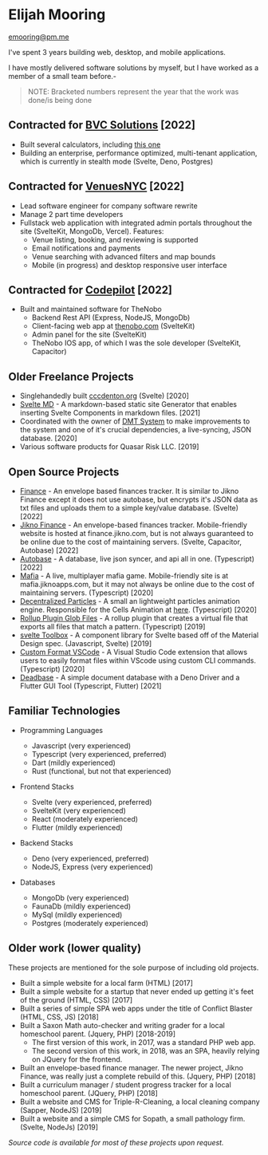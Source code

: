 # Elijah Mooring

emooring@pm.me

I've spent 3 years building web, desktop, and mobile applications.

I have mostly delivered software solutions by myself, but I have worked as a member of a small team before.-

> NOTE: Bracketed numbers represent the year that the work was done/is being done

## Contracted for [BVC Solutions](https://bvc.solutions/) [2022]

- Built several calculators, including [this one](https://pratexo.com/sustainability-calculator/)
- Building an enterprise, performance optimized, multi-tenant application, which is currently in stealth mode (Svelte, Deno, Postgres)

## Contracted for [VenuesNYC](https://www.venuesnyc.com/) [2022]

- Lead software engineer for company software rewrite
- Manage 2 part time developers
- Fullstack web application with integrated admin portals throughout the site (SvelteKit, MongoDb, Vercel).  Features:
  - Venue listing, booking, and reviewing is supported
  - Email notifications and payments
  - Venue searching with advanced filters and map bounds
  - Mobile (in progress) and desktop responsive user interface

## Contracted for [Codepilot](https://www.codepilot.com/) [2022]

- Built and maintained software for TheNobo
  - Backend Rest API (Express, NodeJS, MongoDb)
  - Client-facing web app at [thenobo.com](https://thenobo.com) (SvelteKit)
  - Admin panel for the site (SvelteKit)
  - TheNobo IOS app, of which I was the sole developer (SvelteKit, Capacitor)

## Older Freelance Projects

- Singlehandedly built [cccdenton.org](https://cccdenton.org) (Svelte) [2020]
- [Svelte MD](https://github.com/gushogg-blake/svelte-md) - A markdown-based static site Generator that enables inserting Svelte Components in markdown files. [2021]
- Coordinated with the owner of [DMT System](https://dmt-system.com/) to make improvements to the system and one of it's crucial dependencies, a live-syncing, JSON database. [2020]
- Various software products for Quasar Risk LLC. [2019]

## Open Source Projects

- [Finance](https://finance.vehmloewff.com) - An envelope based finances tracker.  It is similar to Jikno Finance except it does not use autobase, but encrypts it's JSON data as txt files and uploads them to a simple key/value database.  (Svelte) [2022]
- [Jikno Finance](https://github.com/Vehmloewff/jiknofinance) - An envelope-based finances tracker.  Mobile-friendly website is hosted at finance.jikno.com, but is not always guaranteed to be online due to the cost of maintaining servers.  (Svelte, Capacitor, Autobase) [2022]
- [Autobase](https://github.com/Vehmloewff/autobase) - A database, live json syncer, and api all in one. (Typescript) [2022]
- [Mafia](https://github.com/Vehmloewff/mafia) - A live, multiplayer mafia game.  Mobile-friendly site is at mafia.jiknoapps.com, but it may not always be online due to the cost of maintaining servers. (Typescript) [2020]
- [Decentralized Particles](https://github.com/Vehmloewff/decentralized-particles) - A small an lightweight particles animation engine.  Responsible for the Cells Animation at [here](sopath-site.vercel.app). (Typescript) [2020]
- [Rollup Plugin Glob Files](https://github.com/Vehmloewff/rollup-plugin-glob-files) - A rollup plugin that creates a virtual file that exports all files that match a pattern. (Typescript) [2019]
- [svelte Toolbox](https://github.com/svelte-toolbox/svelte-toolbox) - A component library for Svelte based off of the Material Design spec. (Javascript, Svelte) [2019]
- [Custom Format VSCode](https://github.com/Vehmloewff/custom-format) - A Visual Studio Code extension that allows users to easily format files within VScode using custom CLI commands. (Typescript) [2020]
- [Deadbase](https://github.com/jikno/deadbase) - A simple document database with a Deno Driver and a Flutter GUI Tool (Typescript, Flutter) [2021]

## Familiar Technologies

- Programming Languages
  - Javascript (very experienced)
  - Typescript (very experienced, preferred)
  - Dart (mildly experienced)
  - Rust (functional, but not that experienced)

- Frontend Stacks
  - Svelte (very experienced, preferred)
  - SvelteKit (very experienced)
  - React (moderately experienced)
  - Flutter (mildly experienced)

- Backend Stacks
  - Deno (very experienced, preferred)
  - NodeJS, Express (very experienced)

- Databases
  - MongoDb (very experienced)
  - FaunaDb (mildly experienced)
  - MySql (mildly experienced)
  - Postgres (moderately experienced)

## Older work (lower quality)

These projects are mentioned for the sole purpose of including old projects.

- Built a simple website for a local farm (HTML) [2017]
- Built a simple website for a startup that never ended up getting it's feet of the ground (HTML, CSS) [2017]
- Built a series of simple SPA web apps under the title of Conflict Blaster (HTML, CSS, JS) [2018]
- Built a Saxon Math auto-checker and writing grader for a local homeschool parent. (Jquery, PHP) [2018-2019]
  - The first version of this work, in 2017, was a standard PHP web app.
  - The second version of this work, in 2018, was an SPA, heavily relying on JQuery for the frontend.
- Built an envelope-based finance manager.  The newer project, Jikno Finance, was really just a complete rebuild of this.  (Jquery, PHP) [2018]
- Built a curriculum manager / student progress tracker for a local homeschool parent. (JQuery, PHP) [2018]
- Built a website and CMS for Triple-R-Cleaning, a local cleaning company (Sapper, NodeJS) [2019]
- Built a website and a simple CMS for Sopath, a small pathology firm. (Svelte, NodeJs) [2019]

*Source code is available for most of these projects upon request.*
